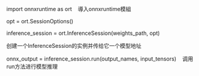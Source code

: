 
import onnxruntime as ort    導入onnxruntime模組

opt = ort.SessionOptions()   

inference_session = ort.InferenceSession(weights_path, opt)  

创建一个InferenceSession的实例并传给它一个模型地址

onnx_output = inference_session.run(output_names, input_tensors)    调用run方法进行模型推理